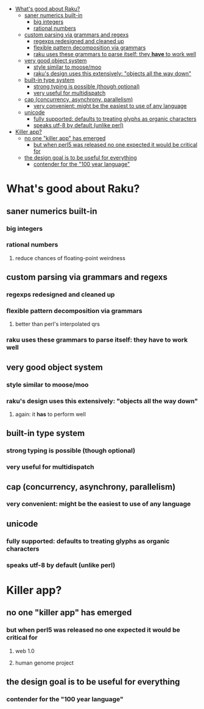 - [What's good about Raku?](#org2961ed9)
  - [saner numerics built-in](#org5c7d603)
    - [big integers](#orgcb7007e)
    - [rational numbers](#orgec77860)
  - [custom parsing via grammars and regexs](#orgb02a154)
    - [regexps redesigned and cleaned up](#org5eb99a8)
    - [flexible pattern decomposition via grammars](#orgb7e92c8)
    - [raku uses these grammars to parse itself: they **have** to work well](#org0684dc1)
  - [very good object system](#org2e7a90c)
    - [style similar to moose/moo](#orgab4a42c)
    - [raku's design uses this extensively: "objects all the way down"](#org11e4ff2)
  - [built-in type system](#orgefff251)
    - [strong typing is possible (though optional)](#org39fdfd6)
    - [very useful for multidispatch](#orgdd6f367)
  - [cap (concurrency, asynchrony, parallelism)](#org98073a1)
    - [very convenient: might be the easiest to use of any language](#org8a5eda6)
  - [unicode](#orgbbf22ab)
    - [fully supported: defaults to treating glyphs as organic characters](#orge15e220)
    - [speaks utf-8 by default (unlike perl)](#org09ff4b7)
- [Killer app?](#orgc66fd88)
  - [no one "killer app" has emerged](#orge38977f)
    - [but when perl5 was released no one expected it would be critical for](#orgd2120d8)
  - [the design goal is to be useful for everything](#org0279bff)
    - [contender for the "100 year language"](#org16b72fe)


<a id="org2961ed9"></a>

# What's good about Raku?


<a id="org5c7d603"></a>

## saner numerics built-in


<a id="orgcb7007e"></a>

### big integers


<a id="orgec77860"></a>

### rational numbers

1.  reduce chances of floating-point weirdness


<a id="orgb02a154"></a>

## custom parsing via grammars and regexs


<a id="org5eb99a8"></a>

### regexps redesigned and cleaned up


<a id="orgb7e92c8"></a>

### flexible pattern decomposition via grammars

1.  better than perl's interpolated qrs


<a id="org0684dc1"></a>

### raku uses these grammars to parse itself: they **have** to work well


<a id="org2e7a90c"></a>

## very good object system


<a id="orgab4a42c"></a>

### style similar to moose/moo


<a id="org11e4ff2"></a>

### raku's design uses this extensively: "objects all the way down"

1.  again: it **has** to perform well


<a id="orgefff251"></a>

## built-in type system


<a id="org39fdfd6"></a>

### strong typing is possible (though optional)


<a id="orgdd6f367"></a>

### very useful for multidispatch


<a id="org98073a1"></a>

## cap (concurrency, asynchrony, parallelism)


<a id="org8a5eda6"></a>

### very convenient: might be the easiest to use of any language


<a id="orgbbf22ab"></a>

## unicode


<a id="orge15e220"></a>

### fully supported: defaults to treating glyphs as organic characters


<a id="org09ff4b7"></a>

### speaks utf-8 by default (unlike perl)


<a id="orgc66fd88"></a>

# Killer app?


<a id="orge38977f"></a>

## no one "killer app" has emerged


<a id="orgd2120d8"></a>

### but when perl5 was released no one expected it would be critical for

1.  web 1.0

2.  human genome project


<a id="org0279bff"></a>

## the design goal is to be useful for everything


<a id="org16b72fe"></a>

### contender for the "100 year language"

